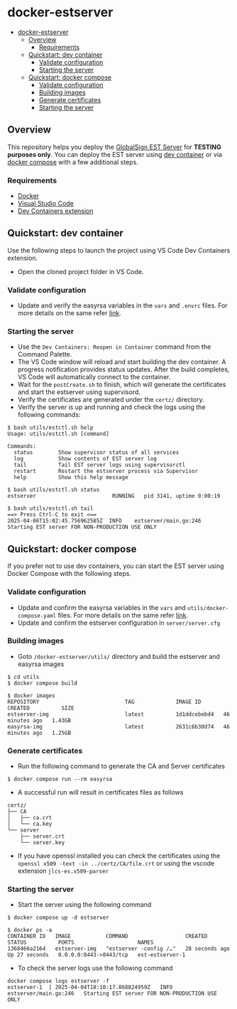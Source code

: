# docker-estserver

- [docker-estserver](#docker-estserver)
  - [Overview](#overview)
    - [Requirements](#requirements)
  - [Quickstart: dev container](#quickstart-dev-container)
    - [Validate configuration](#validate-configuration)
    - [Starting the server](#starting-the-server)
  - [Quickstart: docker compose](#quickstart-docker-compose)
    - [Validate configuration](#validate-configuration-1)
    - [Building images](#building-images)
    - [Generate certificates](#generate-certificates)
    - [Starting the server](#starting-the-server-1)

## Overview

This repository helps you deploy the [GlobalSign EST Server](https://github.com/globalsign/est) for **TESTING purposes only**. You can deploy the EST server using [dev container](#quickstart-dev-container) or via [docker compose](#quickstart-docker-compose) with a few additional steps.

### Requirements

- [Docker](https://www.docker.com/products/docker-desktop/)
- [Visual Studio Code](https://code.visualstudio.com/)
- [Dev Containers extension](https://marketplace.visualstudio.com/items?itemName=ms-vscode-remote.remote-containers)

## Quickstart: dev container

Use the following steps to launch the project using VS Code Dev Containers extension.

- Open the cloned project folder in VS Code.

### Validate configuration

- Update and verify the easyrsa variables in the `vars` and `.envrc` files. For more details on the same refer [link](https://github.com/OpenVPN/easy-rsa/blob/master/doc/EasyRSA-Advanced.md#environmental-variables-reference).

### Starting the server

- Use the `Dev Containers: Reopen in Container` command from the Command Palette.
- The VS Code window will reload and start building the dev container. A progress notification provides status updates. After the build completes, VS Code will automatically connect to the container.
- Wait for the `postCreate.sh` to finish, which will generate the certificates and start the estserver using supervisord.
- Verify the certificates are generated under the `certz/` directory.
- Verify the server is up and running and check the logs using the following commands:

```shell
$ bash utils/estctl.sh help
Usage: utils/estctl.sh [command]

Commands:
  status        Show supervisor status of all services
  log           Show contents of EST server log
  tail          Tail EST server logs using supervisorctl
  restart       Restart the estserver process via Supervisor
  help          Show this help message

$ bash utils/estctl.sh status
estserver                        RUNNING   pid 3141, uptime 0:00:19

$ bash utils/estctl.sh tail
==> Press Ctrl-C to exit <==
2025-04-06T15:02:45.756962585Z  INFO    estserver/main.go:246   Starting EST server FOR NON-PRODUCTION USE ONLY
```

## Quickstart: docker compose

If you prefer not to use dev containers, you can start the EST server using Docker Compose with the following steps.

### Validate configuration

- Update and confirm the easyrsa variables in the `vars` and `utils/docker-compose.yaml` files. For more details on the same refer [link](https://github.com/OpenVPN/easy-rsa/blob/master/doc/EasyRSA-Advanced.md#environmental-variables-reference).
- Update and confirm the estserver configuration in `server/server.cfg`

### Building images

- Goto `/docker-estserver/utils/` directory and build the estserver and easyrsa images

```shell
$ cd utils
$ docker compose build

$ docker images
REPOSITORY                           TAG             IMAGE ID       CREATED          SIZE
estserver-img                        latest          1d1ddcebebd4   46 minutes ago   1.43GB
easyrsa-img                          latest          2631c6b30d74   46 minutes ago   1.25GB
```

### Generate certificates

- Run the following command to generate the CA and Server certificates

```shell
$ docker compose run --rm easyrsa
```

- A successful run will result in certificates files as follows

```shell
certz/
├── CA
│   ├── ca.crt
│   └── ca.key
└── server
    ├── server.crt
    └── server.key
```

- If you have openssl installed you can check the certificates using the `openssl x509 -text -in ../certz/CA/file.crt` or using the vscode extension `jlcs-es.x509-parser`

### Starting the server

- Start the server using the following command

```shell
$ docker compose up -d estserver

$ docker ps -a
CONTAINER ID   IMAGE           COMMAND                  CREATED          STATUS          PORTS                    NAMES
1368466a2164   estserver-img   "estserver -config /…"   28 seconds ago   Up 27 seconds   0.0.0.0:8443->8443/tcp   est-estserver-1
```

- To check the server logs use the following command

```shell
docker compose logs estserver -f
estserver-1  | 2025-04-04T18:10:17.868824959Z	INFO	estserver/main.go:246	Starting EST server FOR NON-PRODUCTION USE ONLY
```
